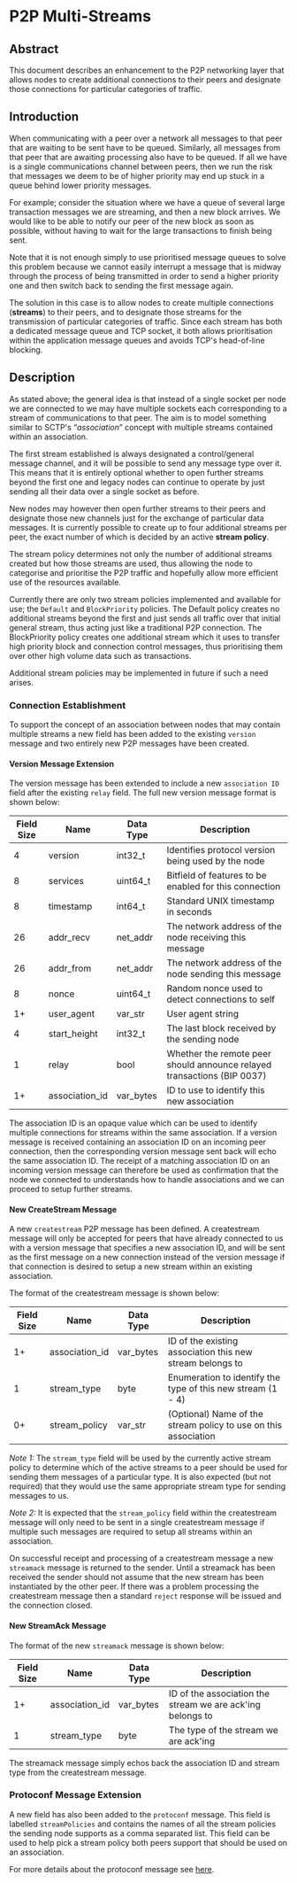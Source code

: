 # P2P Multi-Streams

## Abstract
This document describes an enhancement to the P2P networking layer that allows
nodes to create additional connections to their peers and designate those
connections for particular categories of traffic.

## Introduction
When communicating with a peer over a network all messages to that peer that
are waiting to be sent have to be queued. Similarly, all messages from that
peer that are awaiting processing also have to be queued. If all we have is
a single communications channel between peers, then we run the risk that
messages we deem to be of higher priority may end up stuck in a queue behind
lower priority messages.

For example; consider the situation where we have a queue of several large
transaction messages we are streaming, and then a new block arrives. We would
like to be able to notify our peer of the new block as soon as possible,
without having to wait for the large transactions to finish being sent.

Note that it is not enough simply to use prioritised message queues to solve
this problem because we cannot easily interrupt a message that is midway
through the process of being transmitted in order to send a higher priority
one and then switch back to sending the first message again.

The solution in this case is to allow nodes to create multiple connections
(**streams**) to their peers, and to designate those streams for the transmission
of particular categories of traffic. Since each stream has both a dedicated
message queue and TCP socket, it both allows prioritisation within the
application message queues and avoids TCP's head-of-line blocking.

## Description
As stated above; the general idea is that instead of a single socket per node
we are connected to we may have multiple sockets each corresponding to a
stream of communications to that peer. The aim is to model something similar
to SCTP's “*association*” concept with multiple streams contained within an
association.

The first stream established is always designated a control/general message
channel, and it will be possible to send any message type over it. This means
that it is entirely optional whether to open further streams beyond the first
one and legacy nodes can continue to operate by just sending all their data
over a single socket as before.

New nodes may however then open further streams to their peers and designate
those new channels just for the exchange of particular data messages. It is
currently possible to create up to four additional streams per peer, the exact
number of which is decided by an active **stream policy**.

The stream policy determines not only the number of additional streams created
but how those streams are used, thus allowing the node to categorise and
prioritise the P2P traffic and hopefully allow more efficient use of the
resources available.

Currently there are only two stream policies implemented and available for
use; the `Default` and `BlockPriority` policies. The Default policy creates
no additional streams beyond the first and just sends all traffic over that
initial general stream, thus acting just like a traditional P2P connection.
The BlockPriority policy creates one additional stream which it uses to
transfer high priority block and connection control messages, thus prioritising
them over other high volume data such as transactions.

Additional stream policies may be implemented in future if such a need arises.

### Connection Establishment
To support the concept of an association between nodes that may contain
multiple streams a new field has been added to the existing `version` message
and two entirely new P2P messages have been created.

#### Version Message Extension
The version message has been extended to include a new `association ID` field
after the existing `relay` field. The full new version message format is shown
below:

| Field Size | Name | Data Type | Description |
|------------|------|-----------|-------------|
| 4 | version | int32_t | Identifies protocol version being used by the node |
| 8 | services | uint64_t | Bitfield of features to be enabled for this connection |
| 8 | timestamp | int64_t | Standard UNIX timestamp in seconds |
| 26 | addr_recv | net_addr | The network address of the node receiving this message |
| 26 | addr_from | net_addr | The network address of the node sending this message |
| 8 | nonce | uint64_t | Random nonce used to detect connections to self |
| 1+ | user_agent | var_str | User agent string |
| 4 | start_height | int32_t | The last block received by the sending node |
| 1 | relay | bool | Whether the remote peer should announce relayed transactions (BIP 0037) |
| 1+ | association_id | var_bytes | ID to use to identify this new association |

The association ID is an opaque value which can be used to identify multiple
connections for streams within the same association. If a version message is
received containing an association ID on an incoming peer connection, then the
corresponding version message sent back will echo the same association ID. The
receipt of a matching association ID on an incoming version message can
therefore be used as confirmation that the node we connected to understands how
to handle associations and we can proceed to setup further streams.

#### New CreateStream Message
A new `createstream` P2P message has been defined. A createstream message will
only be accepted for peers that have already connected to us with a version
message that specifies a new association ID, and will be sent as the first
message on a new connection instead of the version message if that connection
is desired to setup a new stream within an existing association.

The format of the createstream message is shown below:

| Field Size | Name | Data Type | Description |
|------------|------|-----------|-------------|
| 1+ | association_id | var_bytes | ID of the existing association this new stream belongs to |
| 1 | stream_type | byte | Enumeration to identify the type of this new stream (1 - 4) |
| 0+ | stream_policy | var_str | (Optional) Name of the stream policy to use on this association |

*Note 1:* The `stream_type` field will be used by the currently active stream
policy to determine which of the active streams to a peer should be used for
sending them messages of a particular type. It is also expected (but not
required) that they would use the same appropriate stream type for sending
messages to us.

*Note 2:* It is expected that the `stream_policy` field within the createstream
message will only need to be sent in a single createstream message if
multiple such messages are required to setup all streams within an association.

On successful receipt and processing of a createstream message a new
`streamack` message is returned to the sender. Until a streamack has been
received the sender should not assume that the new stream has been instantiated
by the other peer. If there was a problem processing the createstream message
then a standard `reject` response will be issued and the connection closed.

#### New StreamAck Message
The format of the new `streamack` message is shown below:

| Field Size | Name | Data Type | Description |
|------------|------|-----------|-------------|
| 1+ | association_id | var_bytes | ID of the association the stream we are ack'ing belongs to |
| 1 | stream_type | byte | The type of the stream we are ack'ing |

The streamack message simply echos back the association ID and stream type from
the createstream message.

### Protoconf Message Extension
A new field has also been added to the `protoconf` message. This field is
labelled `streamPolicies` and contains the names of all the stream policies
the sending node supports as a comma separated list. This field can be used
to help pick a stream policy both peers support that should be used on an
association.

For more details about the protoconf message see [here](./protoconf.md).
